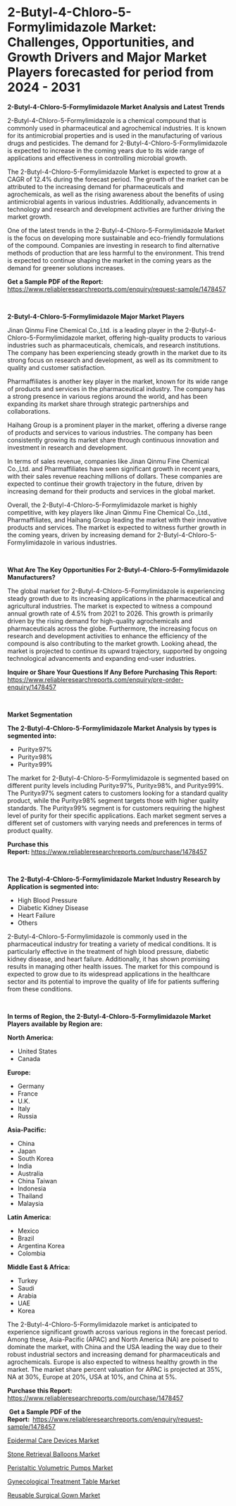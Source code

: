 <p><h1>2-Butyl-4-Chloro-5-Formylimidazole Market: Challenges, Opportunities, and Growth Drivers and Major Market Players forecasted for period from 2024 - 2031</h1></p><p><strong>2-Butyl-4-Chloro-5-Formylimidazole Market Analysis and Latest Trends</strong></p>
<p><p>2-Butyl-4-Chloro-5-Formylimidazole is a chemical compound that is commonly used in pharmaceutical and agrochemical industries. It is known for its antimicrobial properties and is used in the manufacturing of various drugs and pesticides. The demand for 2-Butyl-4-Chloro-5-Formylimidazole is expected to increase in the coming years due to its wide range of applications and effectiveness in controlling microbial growth.</p><p>The 2-Butyl-4-Chloro-5-Formylimidazole Market is expected to grow at a CAGR of 12.4% during the forecast period. The growth of the market can be attributed to the increasing demand for pharmaceuticals and agrochemicals, as well as the rising awareness about the benefits of using antimicrobial agents in various industries. Additionally, advancements in technology and research and development activities are further driving the market growth.</p><p>One of the latest trends in the 2-Butyl-4-Chloro-5-Formylimidazole Market is the focus on developing more sustainable and eco-friendly formulations of the compound. Companies are investing in research to find alternative methods of production that are less harmful to the environment. This trend is expected to continue shaping the market in the coming years as the demand for greener solutions increases.</p></p>
<p><strong>Get a Sample PDF of the Report:&nbsp;</strong> <a href="https://www.reliableresearchreports.com/enquiry/request-sample/1478457">https://www.reliableresearchreports.com/enquiry/request-sample/1478457</a></p>
<p>&nbsp;</p>
<p><strong>2-Butyl-4-Chloro-5-Formylimidazole Major Market Players</strong></p>
<p><p>Jinan Qinmu Fine Chemical Co.,Ltd. is a leading player in the 2-Butyl-4-Chloro-5-Formylimidazole market, offering high-quality products to various industries such as pharmaceuticals, chemicals, and research institutions. The company has been experiencing steady growth in the market due to its strong focus on research and development, as well as its commitment to quality and customer satisfaction.</p><p>Pharmaffiliates is another key player in the market, known for its wide range of products and services in the pharmaceutical industry. The company has a strong presence in various regions around the world, and has been expanding its market share through strategic partnerships and collaborations.</p><p>Haihang Group is a prominent player in the market, offering a diverse range of products and services to various industries. The company has been consistently growing its market share through continuous innovation and investment in research and development.</p><p>In terms of sales revenue, companies like Jinan Qinmu Fine Chemical Co.,Ltd. and Pharmaffiliates have seen significant growth in recent years, with their sales revenue reaching millions of dollars. These companies are expected to continue their growth trajectory in the future, driven by increasing demand for their products and services in the global market.</p><p>Overall, the 2-Butyl-4-Chloro-5-Formylimidazole market is highly competitive, with key players like Jinan Qinmu Fine Chemical Co.,Ltd., Pharmaffiliates, and Haihang Group leading the market with their innovative products and services. The market is expected to witness further growth in the coming years, driven by increasing demand for 2-Butyl-4-Chloro-5-Formylimidazole in various industries.</p></p>
<p>&nbsp;</p>
<p><strong>What Are The Key Opportunities For 2-Butyl-4-Chloro-5-Formylimidazole Manufacturers?</strong></p>
<p><p>The global market for 2-Butyl-4-Chloro-5-Formylimidazole is experiencing steady growth due to its increasing applications in the pharmaceutical and agricultural industries. The market is expected to witness a compound annual growth rate of 4.5% from 2021 to 2026. This growth is primarily driven by the rising demand for high-quality agrochemicals and pharmaceuticals across the globe. Furthermore, the increasing focus on research and development activities to enhance the efficiency of the compound is also contributing to the market growth. Looking ahead, the market is projected to continue its upward trajectory, supported by ongoing technological advancements and expanding end-user industries.</p></p>
<p><strong>Inquire or Share Your Questions If Any Before Purchasing This Report:</strong> <a href="https://www.reliableresearchreports.com/enquiry/pre-order-enquiry/1478457">https://www.reliableresearchreports.com/enquiry/pre-order-enquiry/1478457</a></p>
<p>&nbsp;</p>
<p><strong>Market Segmentation</strong></p>
<p><strong>The 2-Butyl-4-Chloro-5-Formylimidazole Market Analysis by types is segmented into:</strong></p>
<p><ul><li>Purity≥97%</li><li>Purity≥98%</li><li>Purity≥99%</li></ul></p>
<p><p>The market for 2-Butyl-4-Chloro-5-Formylimidazole is segmented based on different purity levels including Purity≥97%, Purity≥98%, and Purity≥99%. The Purity≥97% segment caters to customers looking for a standard quality product, while the Purity≥98% segment targets those with higher quality standards. The Purity≥99% segment is for customers requiring the highest level of purity for their specific applications. Each market segment serves a different set of customers with varying needs and preferences in terms of product quality.</p></p>
<p><strong>Purchase this Report:&nbsp;</strong><a href="https://www.reliableresearchreports.com/purchase/1478457">https://www.reliableresearchreports.com/purchase/1478457</a></p>
<p>&nbsp;</p>
<p><strong>The 2-Butyl-4-Chloro-5-Formylimidazole Market Industry Research by Application is segmented into:</strong></p>
<p><ul><li>High Blood Pressure</li><li>Diabetic Kidney Disease</li><li>Heart Failure</li><li>Others</li></ul></p>
<p><p>2-Butyl-4-Chloro-5-Formylimidazole is commonly used in the pharmaceutical industry for treating a variety of medical conditions. It is particularly effective in the treatment of high blood pressure, diabetic kidney disease, and heart failure. Additionally, it has shown promising results in managing other health issues. The market for this compound is expected to grow due to its widespread applications in the healthcare sector and its potential to improve the quality of life for patients suffering from these conditions.</p></p>
<p>&nbsp;</p>
<p><strong>In terms of Region, the 2-Butyl-4-Chloro-5-Formylimidazole Market Players available by Region are:</strong></p>
<p>
    <p> <strong> North America: </strong>
        <ul>
            <li>United States</li>
            <li>Canada</li>
        </ul>
        </p> 
    <p> <strong> Europe: </strong>
        <ul>
            <li>Germany</li>
            <li>France</li>
            <li>U.K.</li>
            <li>Italy</li>
            <li>Russia</li>
        </ul>
        </p> 
    <p> <strong> Asia-Pacific: </strong>
        <ul>
            <li>China</li>
            <li>Japan</li>
            <li>South Korea</li>
            <li>India</li>
            <li>Australia</li>
            <li>China Taiwan</li>
            <li>Indonesia</li>
            <li>Thailand</li>
            <li>Malaysia</li>
        </ul>
        </p> 
    <p> <strong> Latin America: </strong>
        <ul>
            <li>Mexico</li>
            <li>Brazil</li>
            <li>Argentina Korea</li>
            <li>Colombia</li>
        </ul>
        </p> 
    <p> <strong> Middle East & Africa: </strong>
        <ul>
            <li>Turkey</li>
            <li>Saudi</li>
            <li>Arabia</li>
            <li>UAE</li>
            <li>Korea</li>
        </ul>
    </p>
    </p>
<p><p>The 2-Butyl-4-Chloro-5-Formylimidazole market is anticipated to experience significant growth across various regions in the forecast period. Among these, Asia-Pacific (APAC) and North America (NA) are poised to dominate the market, with China and the USA leading the way due to their robust industrial sectors and increasing demand for pharmaceuticals and agrochemicals. Europe is also expected to witness healthy growth in the market. The market share percent valuation for APAC is projected at 35%, NA at 30%, Europe at 20%, USA at 10%, and China at 5%.</p></p>
<p><strong>Purchase this Report: </strong><a href="https://www.reliableresearchreports.com/purchase/1478457">https://www.reliableresearchreports.com/purchase/1478457</a></p>
<p>&nbsp;<strong>Get a Sample PDF of the Report:&nbsp;&nbsp;</strong><a href="https://www.reliableresearchreports.com/enquiry/request-sample/1478457">https://www.reliableresearchreports.com/enquiry/request-sample/1478457</a></p>
<p><strong></strong></p>
<p><p><a href="https://medium.com/@kimberlypowell578/epidermal-care-devices-market-report-reveals-the-latest-trends-and-growth-opportunities-of-this-4dd0a4d583de">Epidermal Care Devices Market</a></p><p><a href="https://medium.com/@lawrenceburns7577/stone-retrieval-balloons-market-exploring-market-share-market-trends-and-future-growth-19e30f2424a4">Stone Retrieval Balloons Market</a></p><p><a href="https://medium.com/@kimberlypowell578/peristaltic-volumetric-pumps-market-report-reveals-the-latest-trends-and-growth-opportunities-of-75eaf85f61d6">Peristaltic Volumetric Pumps Market</a></p><p><a href="https://medium.com/@kimberlypowell578/gynecological-treatment-table-market-size-reveals-the-best-marketing-channels-in-global-industry-5c4e7a1db792">Gynecological Treatment Table Market</a></p><p><a href="https://medium.com/p/a19194021847/edit">Reusable Surgical Gown Market</a></p></p>